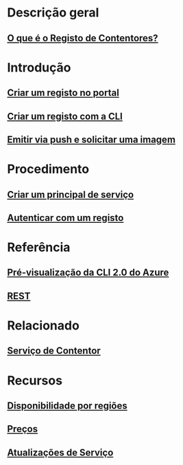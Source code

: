# Descrição geral

## [O que é o Registo de Contentores?](container-registry-intro.md)

# Introdução
## [Criar um registo no portal](container-registry-get-started-portal.md)
## [Criar um registo com a CLI](container-registry-get-started-azure-cli.md)
## [Emitir via push e solicitar uma imagem](container-registry-get-started-docker-cli.md)

# Procedimento

## [Criar um principal de serviço](../azure-resource-manager/resource-group-create-service-principal-portal.md?toc=%2fazure%2fcontainer-registry%2ftoc.json)
## [Autenticar com um registo](container-registry-authentication.md)

# Referência

## [Pré-visualização da CLI 2.0 do Azure](/cli/azure/acr)
## [REST](/rest/api/containerregistry)

# Relacionado

## [Serviço de Contentor](/azure/container-service/)

# Recursos
## [Disponibilidade por regiões](https://azure.microsoft.com/regions/services/)
## [Preços](https://azure.microsoft.com/pricing/details/container-registry/)
## [Atualizações de Serviço](https://azure.microsoft.com/en-us/updates/?product=container-registry&updatetype=&platform=)


<!--HONumber=Jan17_HO3-->


